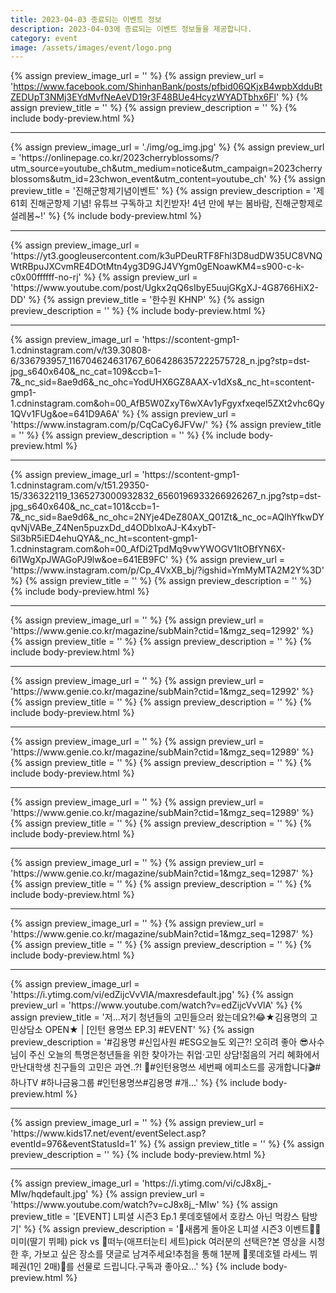 ```yaml
---
title: 2023-04-03 종료되는 이벤트 정보
description: 2023-04-03에 종료되는 이벤트 정보들을 제공합니다.
category: event
image: /assets/images/event/logo.png
---
```

{% assign preview_image_url = '' %}
{% assign preview_url = 'https://www.facebook.com/ShinhanBank/posts/pfbid06QKjxB4wpbXdduBtZEDUpT3NMj3EYdMvfNeAeVD19r3F48BUe4HcyzWYADTbhx6Fl' %}
{% assign preview_title = '' %}
{% assign preview_description = '' %}
{% include body-preview.html %}
<hr>{% assign preview_image_url = './img/og_img.jpg' %}
{% assign preview_url = 'https://onlinepage.co.kr/2023cherryblossoms/?utm_source=youtube_ch&utm_medium=notice&utm_campaign=2023cherryblossoms&utm_id=23chwon_event&utm_content=youtube_ch' %}
{% assign preview_title = '진해군항제기념이벤트' %}
{% assign preview_description = '제 61회 진해군항제 기념! 유튜브 구독하고 치킨받자! 4년 만에 부는 봄바람, 진해군항제로 설레봄~!' %}
{% include body-preview.html %}
<hr>{% assign preview_image_url = 'https://yt3.googleusercontent.com/k3uPDeuRTF8Fhl3D8udDW35UC8VNQWtRBpuJXCvmRE4DOtMtn4yg3D9GJ4VYgm0gENoawKM4=s900-c-k-c0x00ffffff-no-rj' %}
{% assign preview_url = 'https://www.youtube.com/post/Ugkx2qQ6sIbyE5uujGKgXJ-4G8766HiX2-DD' %}
{% assign preview_title = '한수원 KHNP' %}
{% assign preview_description = '' %}
{% include body-preview.html %}
<hr>{% assign preview_image_url = 'https://scontent-gmp1-1.cdninstagram.com/v/t39.30808-6/336793957_116704624631767_6064286357222575728_n.jpg?stp=dst-jpg_s640x640&amp;_nc_cat=109&amp;ccb=1-7&amp;_nc_sid=8ae9d6&amp;_nc_ohc=YodUHX6GZ8AAX-v1dXs&amp;_nc_ht=scontent-gmp1-1.cdninstagram.com&amp;oh=00_AfB5W0ZxyT6wXAv1yFgyxfxeqel5ZXt2vhc6Qy1QVv1FUg&amp;oe=641D9A6A' %}
{% assign preview_url = 'https://www.instagram.com/p/CqCaCy6JFVw/' %}
{% assign preview_title = '' %}
{% assign preview_description = '' %}
{% include body-preview.html %}
<hr>{% assign preview_image_url = 'https://scontent-gmp1-1.cdninstagram.com/v/t51.29350-15/336322119_1365273000932832_6560196933266926267_n.jpg?stp=dst-jpg_s640x640&amp;_nc_cat=101&amp;ccb=1-7&amp;_nc_sid=8ae9d6&amp;_nc_ohc=2NYje4DeZ80AX_Q01Zt&amp;_nc_oc=AQlhYfkwDYqvNjVABe_Z4Nen5puzxDd_d4ODbIxoAJ-K4xybT-Sil3bR5iED4ehuQYA&amp;_nc_ht=scontent-gmp1-1.cdninstagram.com&amp;oh=00_AfDi2TpdMq9vwYWOGV1ItOBfYN6X-6i1WgXpJWAGoPJ9lw&amp;oe=641EB9FC' %}
{% assign preview_url = 'https://www.instagram.com/p/Cp_4VxXB_bj/?igshid=YmMyMTA2M2Y%3D' %}
{% assign preview_title = '' %}
{% assign preview_description = '' %}
{% include body-preview.html %}
<hr>{% assign preview_image_url = '' %}
{% assign preview_url = 'https://www.genie.co.kr/magazine/subMain?ctid=1&mgz_seq=12992' %}
{% assign preview_title = '' %}
{% assign preview_description = '' %}
{% include body-preview.html %}
<hr>{% assign preview_image_url = '' %}
{% assign preview_url = 'https://www.genie.co.kr/magazine/subMain?ctid=1&mgz_seq=12992' %}
{% assign preview_title = '' %}
{% assign preview_description = '' %}
{% include body-preview.html %}
<hr>{% assign preview_image_url = '' %}
{% assign preview_url = 'https://www.genie.co.kr/magazine/subMain?ctid=1&mgz_seq=12989' %}
{% assign preview_title = '' %}
{% assign preview_description = '' %}
{% include body-preview.html %}
<hr>{% assign preview_image_url = '' %}
{% assign preview_url = 'https://www.genie.co.kr/magazine/subMain?ctid=1&mgz_seq=12989' %}
{% assign preview_title = '' %}
{% assign preview_description = '' %}
{% include body-preview.html %}
<hr>{% assign preview_image_url = '' %}
{% assign preview_url = 'https://www.genie.co.kr/magazine/subMain?ctid=1&mgz_seq=12987' %}
{% assign preview_title = '' %}
{% assign preview_description = '' %}
{% include body-preview.html %}
<hr>{% assign preview_image_url = '' %}
{% assign preview_url = 'https://www.genie.co.kr/magazine/subMain?ctid=1&mgz_seq=12987' %}
{% assign preview_title = '' %}
{% assign preview_description = '' %}
{% include body-preview.html %}
<hr>{% assign preview_image_url = 'https://i.ytimg.com/vi/edZijcVvVlA/maxresdefault.jpg' %}
{% assign preview_url = 'https://www.youtube.com/watch?v=edZijcVvVlA' %}
{% assign preview_title = '저...저기 청년들의 고민들으러 왔는데요?!😂★김용명의 고민상담소 OPEN★ | [인턴 용명쓰 EP.3] #EVENT' %}
{% assign preview_description = '#김용명 #신입사원 #ESG오늘도 외근?! 오히려 좋아 😎사수님이 주신 오늘의 특명은청년들을 위한 찾아가는 취업·고민 상담!젊음의 거리 혜화에서 만난대학생 친구들의 고민은 과연..?! 👀#인턴용명쓰 세번째 에피소드를 공개합니다🎬#하나TV #하나금융그룹 #인턴용명쓰#김용명 #개...' %}
{% include body-preview.html %}
<hr>{% assign preview_image_url = '' %}
{% assign preview_url = 'https://www.kids17.net/event/eventSelect.asp?eventId=976&eventStatusId=1' %}
{% assign preview_title = '' %}
{% assign preview_description = '' %}
{% include body-preview.html %}
<hr>{% assign preview_image_url = 'https://i.ytimg.com/vi/cJ8x8j_-MIw/hqdefault.jpg' %}
{% assign preview_url = 'https://www.youtube.com/watch?v=cJ8x8j_-MIw' %}
{% assign preview_title = '[EVENT] L피셜 시즌3 Ep.1 롯데호텔에서 호캉스 아닌 먹캉스 탐방기' %}
{% assign preview_description = '🎊새롭게 돌아온 L피셜 시즌3 이벤트🎊🍓미미(딸기 뷔페) pick vs 🍓떠누(애프터눈티 세트)pick 여러분의 선택은?본 영상을 시청한 후, 가보고 싶은 장소를 댓글로 남겨주세요!추첨을 통해 1분께 💖롯데호텔 라세느 뷔페권(1인 2매)💖를 선물로 드립니다.구독과 좋아요...' %}
{% include body-preview.html %}